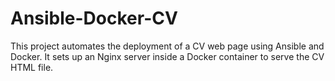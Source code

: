 # Ansible-Docker-CV
This project automates the deployment of a CV web page using Ansible and Docker. It sets up an Nginx server inside a Docker container to serve the CV HTML file.
